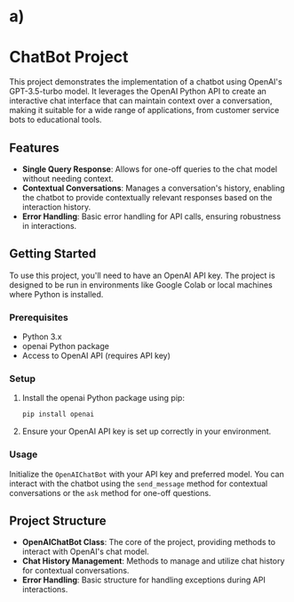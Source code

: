 # a)
# ChatBot Project

This project demonstrates the implementation of a chatbot using OpenAI's GPT-3.5-turbo model. It leverages the OpenAI Python API to create an interactive chat interface that can maintain context over a conversation, making it suitable for a wide range of applications, from customer service bots to educational tools.

## Features

- **Single Query Response**: Allows for one-off queries to the chat model without needing context.
- **Contextual Conversations**: Manages a conversation's history, enabling the chatbot to provide contextually relevant responses based on the interaction history.
- **Error Handling**: Basic error handling for API calls, ensuring robustness in interactions.

## Getting Started

To use this project, you'll need to have an OpenAI API key. The project is designed to be run in environments like Google Colab or local machines where Python is installed.

### Prerequisites

- Python 3.x
- openai Python package
- Access to OpenAI API (requires API key)

### Setup

1. Install the openai Python package using pip:
   ```bash
   pip install openai
   ```
2. Ensure your OpenAI API key is set up correctly in your environment.

### Usage

Initialize the `OpenAIChatBot` with your API key and preferred model. You can interact with the chatbot using the `send_message` method for contextual conversations or the `ask` method for one-off questions.

## Project Structure

- **OpenAIChatBot Class**: The core of the project, providing methods to interact with OpenAI's chat model.
- **Chat History Management**: Methods to manage and utilize chat history for contextual conversations.
- **Error Handling**: Basic structure for handling exceptions during API interactions.


